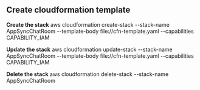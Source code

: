 ## Create cloudformation template
**Create the stack**
aws cloudformation create-stack --stack-name AppSyncChatRoom --template-body file://cfn-template.yaml --capabilities CAPABILITY_IAM

**Update the stack**
aws cloudformation update-stack --stack-name AppSyncChatRoom --template-body file://cfn-template.yaml --capabilities CAPABILITY_IAM

**Delete the stack**
aws cloudformation delete-stack --stack-name AppSyncChatRoom 